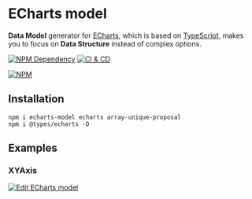 # ECharts model

**Data Model** generator for [ECharts][1], which is based on [TypeScript][2], makes you to focus on **Data Structure** instead of complex options.

[![NPM Dependency](https://david-dm.org/idea2app/ECharts-model.svg)][3]
[![CI & CD](https://github.com/idea2app/ECharts-model/workflows/CI%20&%20CD/badge.svg)][4]

[![NPM](https://nodei.co/npm/echarts-model.png?downloads=true&downloadRank=true&stars=true)][5]

## Installation

```shell
npm i echarts-model echarts array-unique-proposal
npm i @types/echarts -D
```

## Examples

### XYAxis

[![Edit ECharts model](https://codesandbox.io/static/img/play-codesandbox.svg)][6]

[1]: https://echarts.apache.org/
[2]: https://www.typescriptlang.org/
[3]: https://david-dm.org/idea2app/ECharts-model
[4]: https://github.com/idea2app/ECharts-model/actions
[5]: https://nodei.co/npm/echarts-model/
[6]: https://codesandbox.io/s/echarts-model-xyaxis-zvf73?expanddevtools=1&fontsize=14&hidenavigation=1&theme=dark
